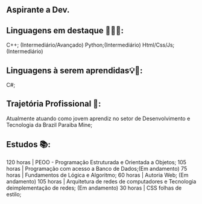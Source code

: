 ## Aspirante a Dev.
## Linguagens em destaque 👨🏽‍💻:
C++; (Intermediário/Avançado)
Python;(Intermediário)
Html/Css/Js;(Intermediário)

## Linguagens à serem aprendidas💡💭:
C#;

## Trajetória Profissional 💼:
Atualmente atuando como jovem aprendiz no setor de Desenvolvimento e Tecnologia da Brazil Paraiba Mine;

## Estudos 📚:
120 horas | PEOO - Programação Estruturada e Orientada a Objetos;
105 horas | Programação com acesso a Banco de Dados;(Em andamento)
75 horas | Fundamentos de Lógica e Algoritmo;
60 horas | Autoria Web; (Em andamento)
105 horas | Arquitetura de redes de computadores e Tecnologia deimplementação de redes; (Em andamento)
30 horas | CSS folhas de estilo;
<!--
**ton3l/ton3l** is a ✨ _special_ ✨ repository because its `README.md` (this file) appears on your GitHub profile.

Here are some ideas to get you started:

- 🔭 I’m currently working on ...
- 🌱 I’m currently learning ...
- 👯 I’m looking to collaborate on ...
- 🤔 I’m looking for help with ...
- 💬 Ask me about ...
- 📫 How to reach me: ...
- 😄 Pronouns: ...
- ⚡ Fun fact: ...
-->
